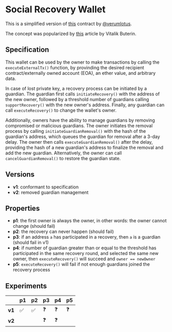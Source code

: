 # Social Recovery Wallet
This is a simplified version of
[this](https://github.com/verumlotus/social-recovery-wallet/blob/main/src/Wallet.sol)
contract by [@verumlotus](https://github.com/verumlotus). 

The concept was popularized by
[this](https://vitalik.ca/general/2021/01/11/recovery.html) article by Vitalik
Buterin.

## Specification
This wallet can be used by the owner to make transactions by calling the
`executeExternalTx()` function, by provinding the desired recipient
contract/externally owned account (EOA), an ether value, and arbitrary data.

In case of lost private key, a recovery process can be initiated by a guardian.
The guardian first calls `initiateRecovery()` with the address of the new
owner, followed by a threshold number of guardians calling `supportRecovery()`
with the new owner's address. Finally, any guardian can call
`executeRecovery()` to change the wallet's owner. 

Additionally, owners have the ability to manage guardians by removing
compromised or malicious guardians. The owner initiates the removal process by
calling `initiateGuardianRemoval()` with the hash of the guardian's address,
which queues the guardian for removal after a 3-day delay. The owner then calls
`executeGuardianRemoval()` after the delay, providing the hash of a new
guardian's address to finalize the removal and add the new guardian.
Alternatively, the owner can call `cancelGuardianRemoval()` to restore the
guardian state.

## Versions
- **v1**: conformant to specification
- **v2**: removed guardian management

## Properties
- **p1**: the first owner is always the owner, in other words: the owner cannot
  change (should fail)
- **p2**: the recovery can never happen (should fail)
- **p3**: if an address `a` has participated in a recovery, then `a` is a
  guardian (should fail in v1)
- **p4**: if number of guardian greater than or equal to the threshold has
  participated in the same recovery round, and selected the same new owner,
  then `executeRecovery()` will succeed and `owner == newOwner`
- **p5**: `executeRecovery()` will fail if not enough guardians joined the
  recovery process

## Experiments


|        | p1                 | p2                 | p3         | p4         | p5                 |
| ------ | ------------------ | ------------------ | ---------- | ---------- | ------------------ |
| **v1** | :white_check_mark: | :white_check_mark: | :question: | :question: | :question:         |
| **v2** |                    |                    | :question: | :question: |                    |
